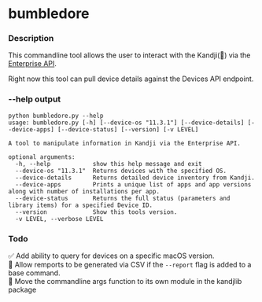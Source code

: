 # bumbledore

### Description

This commandline tool allows the user to interact with the Kandji(🐝) via the [Enterprise API](https://api.kandji.io).

Right now this tool can pull device details against the Devices API endpoint.

### --help output

```
python bumbledore.py --help
usage: bumbledore.py [-h] [--device-os "11.3.1"] [--device-details] [--device-apps] [--device-status] [--version] [-v LEVEL]

A tool to manipulate information in Kandji via the Enterprise API.

optional arguments:
  -h, --help            show this help message and exit
  --device-os "11.3.1"  Returns devices with the specified OS.
  --device-details      Returns detailed device inventory from Kandji.
  --device-apps         Prints a unique list of apps and app versions along with number of installations per app.
  --device-status       Returns the full status (parameters and library items) for a specified Device ID.
  --version             Show this tools version.
  -v LEVEL, --verbose LEVEL
```

### Todo

✅ Add ability to query for devices on a specific macOS version.  
🔲 Allow remports to be generated via CSV if the `--report` flag is added to a base command.  
🔲 Move the commandline args function to its own module in the kandjlib package
